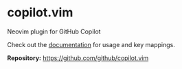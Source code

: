 # copilot.vim

Neovim plugin for GitHub Copilot

Check out the [documentation](https://github.com/github/copilot.vim/blob/release/doc/copilot.txt) for usage and key mappings.

**Repository:** <https://github.com/github/copilot.vim>
